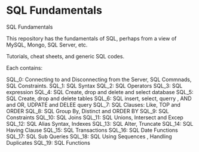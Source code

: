# SQL Fundamentals 
 SQL Fundamentals 

This repository has the fundamentals of SQL, perhaps from a view of MySQL, Mongo, SQL Server, etc.

Tutorials, cheat sheets, and generic SQL codes.

Each contains:

SQL_0: Connecting to and Disconnecting from the Server, SQL Commnads, SQL Constraints.
SQL_1: SQL Syntax 
SQL_2: SQL Operators
SQL_3: SQL expression
SQL_4: SQL Create,  drop and delete and select  database
SQL_5: SQL Create,  drop and delete tables
SQL_6: SQL insert,  select,  querry , AND and OR, UDPATE and DELEE query
SQL_7: SQL Clauses: Like, TOP and ORDER
SQL_8: SQL Group By,  Distinct and  ORDER BY 
SQL_9: SQL Constraints
SQL_10: SQL Joins
SQL_11: SQL Unions, Intersect and Excep
SQL_12: SQL Alias Syntax, Indexes 
SQL_13: SQL Alter, Truncate 
SQL_14: SQL Having Clause
SQL_15: SQL Transactions
SQL_16: SQL Date Functions
SQL_17: SQL Sub Queries
SQL_18: SQL Using Sequences ,  Handling Duplicates
SQL_19: SQL Functions 

 
